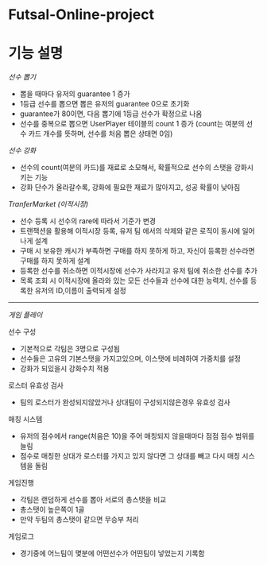 # Futsal-Online-project

# 기능 설명

_선수 뽑기_

- 뽑을 때마다 유저의 guarantee 1 증가
- 1등급 선수를 뽑으면 뽑은 유저의 guarantee 0으로 초기화
- guarantee가 80이면, 다음 뽑기에 1등급 선수가 확정으로 나옴
- 선수를 중복으로 뽑으면 UserPlayer 테이블의 count 1 증가 (count는 여분의 선수 카드 개수를 뜻하며, 선수를 처음 뽑은 상태면 0임)

_선수 강화_

- 선수의 count(여분의 카드)를 재료로 소모해서, 확률적으로 선수의 스탯을 강화시키는 기능
- 강화 단수가 올라갈수록, 강화에 필요한 재료가 많아지고, 성공 확률이 낮아짐

_TranferMarket (이적시장)_

- 선수 등록 시 선수의 rare에 따라서 기준가 변경
- 트랜잭션을 활용해 이적시장 등록, 유저 팀 에서의 삭제와 같은 로직이 동시에 일어나게 설계
- 구매 시 보유한 캐시가 부족하면 구매를 하지 못하게 하고, 자신이 등록한 선수라면 구매를 하지 못하게 설계
- 등록한 선수를 취소하면 이적시장에 선수가 사라지고 유저 팀에 취소한 선수를 추가
- 목록 조회 시 이적시장에 올라와 있는 모든 선수들과 선수에 대한 능력치, 선수를 등록한 유저의 ID,이름이 출력되게 설정

---

_게임 플레이_

선수 구성

- 기본적으로 각팀은 3명으로 구성됨
- 선수들은 고유의 기본스탯을 가지고있으며, 이스탯에 비례하여 가중치를 설정
- 강화가 되있을시 강화수치 적용

로스터 유효성 검사

- 팀의 로스터가 완성되지않았거나 상대팀이 구성되지않은경우 유효성 검사

매칭 시스템

- 유저의 점수에서 range(처음은 10)을 주어 매칭되지 않을때마다 점점 점수 범위를 늘림
- 점수로 매칭한 상대가 로스터를 가지고 있지 않다면 그 상대를 빼고 다시 매칭 시스템을 돌림

게임진행

- 각팀은 랜덤하게 선수를 뽑아 서로의 총스탯을 비교
- 총스탯이 높은쪽이 1골
- 만약 두팀의 총스탯이 같으면 무승부 처리

게임로그

- 경기중에 어느팀이 몇분에 어떤선수가 어떤팀이 넣었는지 기록함
